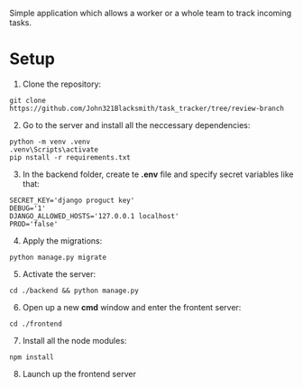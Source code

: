Simple application which allows a worker or a whole team
to track incoming tasks.

# Setup
1) Clone the repository:
```
git clone https://github.com/John321Blacksmith/task_tracker/tree/review-branch
```
2) Go to the server and install all the neccessary dependencies:
```
python -m venv .venv
.venv\Scripts\activate
pip nstall -r requirements.txt
```
3) In the backend folder, create te **.env** file
and specify secret variables like that:
```
SECRET_KEY='django proguct key'
DEBUG='1'
DJANGO_ALLOWED_HOSTS='127.0.0.1 localhost'
PROD='false'
```
4) Apply the migrations:
```
python manage.py migrate
```

5) Activate the server:
```
cd ./backend && python manage.py 
```
6) Open up a new **cmd** window and enter the frontent server:
```
cd ./frontend
```
7) Install all the node modules:
```
npm install
```
8) Launch up the frontend server